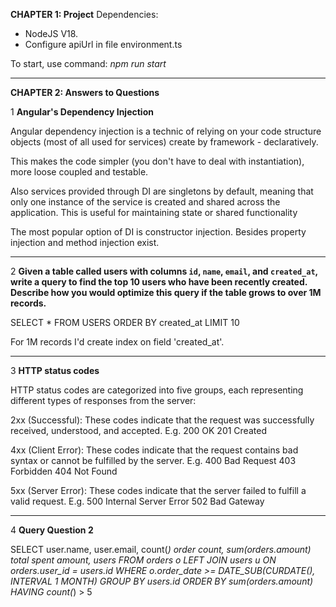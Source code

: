 **CHAPTER 1: Project**
Dependencies:
- NodeJS V18.
- Configure apiUrl in file environment.ts

To start, use command: _npm run start_

___
**CHAPTER 2: Answers to Questions**

1 **Angular's Dependency Injection**

Angular dependency injection is a technic of relying on your code structure objects (most of all used for services) create by framework - declaratively.

This makes the code simpler (you don't have to deal with instantiation), more loose coupled and testable.

Also services provided through DI are singletons by default, meaning that only one instance of the service is created and shared across the application. This is useful for maintaining state or shared functionality

The most popular option of DI is constructor injection. Besides property injection and method injection exist.
____
2 **Given a table called users with columns `id`, `name`, `email`, and `created_at`,
write a query to find the top 10 users who have been recently created.
Describe how you would optimize this query if the table grows to over 1M
records.**

SELECT * FROM USERS ORDER BY created_at LIMIT 10

For 1M records I'd create index on field 'created_at'.
_____
3 **HTTP status codes**

HTTP status codes are categorized into five groups, each representing different types of responses from the server:

2xx (Successful): These codes indicate that the request was successfully received, understood, and accepted.
E.g.
200 OK
201 Created

4xx (Client Error): These codes indicate that the request contains bad syntax or cannot be fulfilled by the server.
E.g.
400 Bad Request
403 Forbidden
404 Not Found

5xx (Server Error): These codes indicate that the server failed to fulfill a valid request.
E.g.
500 Internal Server Error
502 Bad Gateway
____
4 **Query Question 2**

SELECT user.name, user.email, count(*) order count, sum(orders.amount) total spent amount, users FROM orders o LEFT JOIN users u
ON orders.user_id = users.id
WHERE  o.order_date >= DATE_SUB(CURDATE(), INTERVAL 1 MONTH)
GROUP BY users.id
ORDER BY sum(orders.amount)
HAVING count(*) > 5

